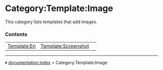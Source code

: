 # Category:Template:Image
This category lists templates that add images.

### Contents

|     |     |     |
| --- | --- | --- |
| [Template:En](Template_En.md) | [Template:Screenshot](Template_Screenshot.md) |



---
⏵ [documentation index](../README.md) > Category:Template:Image
